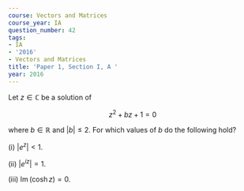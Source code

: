 ```yaml
---
course: Vectors and Matrices
course_year: IA
question_number: 42
tags:
- IA
- '2016'
- Vectors and Matrices
title: 'Paper 1, Section I, A '
year: 2016
---
```




Let $z \in \mathbb{C}$ be a solution of

$$z^{2}+b z+1=0$$

where $b \in \mathbb{R}$ and $|b| \leqslant 2$. For which values of $b$ do the following hold?

(i) $\left|e^{z}\right|<1$.

(ii) $\left|e^{i z}\right|=1$.

(iii) $\operatorname{Im}(\cosh z)=0$.